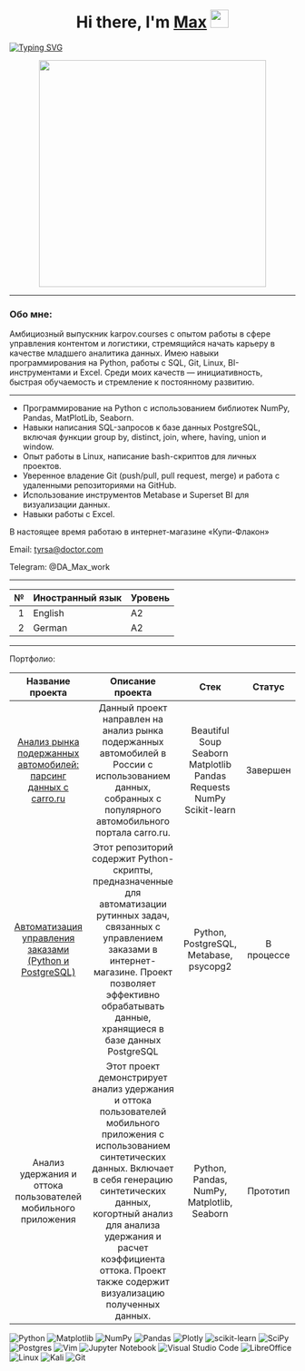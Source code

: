 <h1 align="center">Hi there, I'm <a href="https://daniilshat.ru/" target="_blank">Max</a> 
<img src="https://github.com/blackcater/blackcater/raw/main/images/Hi.gif" height="32"/></h1>

[![Typing SVG](https://readme-typing-svg.herokuapp.com?color=%2336BCF7&lines=i+am+a+Data+Analyst)](https://git.io/typing-svg)

<div id="header" align="center">
  <img src="https://s10.gifyu.com/images/SYolE.gif" width="400"/>
</div>

<hr width="100%" color="green" />

<h3>Обо мне:</h3>

Амбициозный выпускник karpov.courses с опытом работы в сфере управления контентом и логистики, стремящийся начать карьеру в качестве младшего аналитика данных. Имею навыки программирования на Python, работы с SQL, Git, Linux, BI-инструментами и Excel. Среди моих качеств — инициативность, быстрая обучаемость и стремление к постоянному развитию.

<hr width="100%" color="green" />

- Программирование на Python с использованием библиотек NumPy, Pandas, MatPlotLib, Seaborn.
- Навыки написания SQL-запросов к базе данных PostgreSQL, включая функции group by, distinct, join, where, having, union и window.
- Опыт работы в Linux, написание bash-скриптов для личных проектов.
- Уверенное владение Git (push/pull, pull request, merge) и работа с удаленными репозиториями на GitHub.
- Использование инструментов Metabase и Superset BI для визуализации данных.
- Навыки работы с Excel.

В настоящее время работаю в интернет-магазине «Купи-Флакон»

Email: tyrsa@doctor.com

Telegram: @DA_Max_work

<hr width="100%" color="green" />


|   №  | Иностранный язык| Уровень
|-----:|-----------------|-------|
|     1| English         | A2    |
|     2| German          | A2    |

<hr width="100%" color="green"  

<h3>Портфолио:</h3>




|                                                                                                                                                                                                               Название проекта                                                                                                                                                                                                               |                                                                                                                                             Описание проекта                                                                                                                                              |                                 Стек                                 |   Статус   |
| :------------------------------------------------------------------------------------------------------------------------------------------------------------------------------------------------------------------------------------------------------------------------------------------------------------------------------------------------------------------------------------------------------------------------------------------: | :-------------------------------------------------------------------------------------------------------------------------------------------------------------------------------------------------------------------------------------------------------------------------------------------------------: | :------------------------------------------------------------------: | :--------: |
| [Анализ рынка подержанных автомобилей: парсинг данных с carro.ru](https://github.com/maxtyrsa/maxtyrsa/blob/main/%D0%90%D0%BD%D0%B0%D0%BB%D0%B8%D0%B7%20%D1%80%D1%8B%D0%BD%D0%BA%D0%B0%20%D0%BF%D0%BE%D0%B4%D0%B5%D1%80%D0%B6%D0%B0%D0%BD%D0%BD%D1%8B%D1%85%20%D0%B0%D0%B2%D1%82%D0%BE%D0%BC%D0%BE%D0%B1%D0%B8%D0%BB%D0%B5%D0%B9%3A%20%D0%BF%D0%B0%D1%80%D1%81%D0%B8%D0%BD%D0%B3%20%D0%B4%D0%B0%D0%BD%D0%BD%D1%8B%D1%85%20%D1%81%20carro.ru) |                                                                        Данный проект направлен на анализ рынка подержанных автомобилей в России с использованием данных, собранных с популярного автомобильного портала carro.ru.                                                                         | Beautiful Soup Seaborn Matplotlib Pandas Requests NumPy Scikit-learn |  Завершен  |
|                                                                                                                                                                      [Автоматизация управления заказами  (Python и PostgreSQL)](https://github.com/maxtyrsa/kupiflakon)                                                                                                                                                                      |                                  Этот репозиторий содержит Python-скрипты, предназначенные для автоматизации рутинных задач, связанных с управлением заказами в интернет-магазине. Проект позволяет эффективно обрабатывать данные, хранящиеся в базе данных PostgreSQL                                   |                Python, PostgreSQL, Metabase, psycopg2                | В процессе |
|                                                                                                                                                                                      Анализ удержания и оттока пользователей мобильного приложения<br>                                                                                                                                                                                       | Этот проект демонстрирует анализ удержания и оттока пользователей мобильного приложения с использованием синтетических данных. Включает в себя генерацию синтетических данных, когортный анализ для анализа удержания и расчет коэффициента оттока. Проект также содержит визуализацию полученных данных. |              Python, Pandas, NumPy, Matplotlib, Seaborn              |  Прототип  |



![Python](https://img.shields.io/badge/python-3670A0?style=for-the-badge&logo=python&logoColor=ffdd54)
![Matplotlib](https://img.shields.io/badge/Matplotlib-%23ffffff.svg?style=for-the-badge&logo=Matplotlib&logoColor=black)
![NumPy](https://img.shields.io/badge/numpy-%23013243.svg?style=for-the-badge&logo=numpy&logoColor=white)
![Pandas](https://img.shields.io/badge/pandas-%23150458.svg?style=for-the-badge&logo=pandas&logoColor=white)
![Plotly](https://img.shields.io/badge/Plotly-%233F4F75.svg?style=for-the-badge&logo=plotly&logoColor=white)
![scikit-learn](https://img.shields.io/badge/scikit--learn-%23F7931E.svg?style=for-the-badge&logo=scikit-learn&logoColor=white)
![SciPy](https://img.shields.io/badge/SciPy-%230C55A5.svg?style=for-the-badge&logo=scipy&logoColor=%white)
![Postgres](https://img.shields.io/badge/postgres-%23316192.svg?style=for-the-badge&logo=postgresql&logoColor=white)
![Vim](https://img.shields.io/badge/VIM-%2311AB00.svg?style=for-the-badge&logo=vim&logoColor=white)
![Jupyter Notebook](https://img.shields.io/badge/jupyter-%23FA0F00.svg?style=for-the-badge&logo=jupyter&logoColor=white)
![Visual Studio Code](https://img.shields.io/badge/Visual%20Studio%20Code-0078d7.svg?style=for-the-badge&logo=visual-studio-code&logoColor=white)
![LibreOffice](https://img.shields.io/badge/LibreOffice-%2318A303?style=for-the-badge&logo=LibreOffice&logoColor=white)
![Linux](https://img.shields.io/badge/Linux-FCC624?style=for-the-badge&logo=linux&logoColor=black)
![Kali](https://img.shields.io/badge/Kali-268BEE?style=for-the-badge&logo=kalilinux&logoColor=white)
![Git](https://img.shields.io/badge/git-%23F05033.svg?style=for-the-badge&logo=git&logoColor=white)
